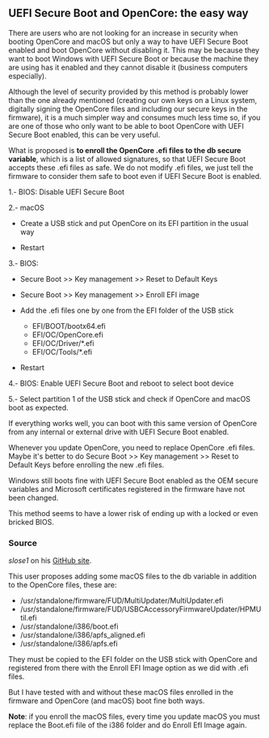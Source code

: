 ## UEFI Secure Boot and OpenCore: the easy way

There are users who are not looking for an increase in security when booting OpenCore and macOS but only a way to have UEFI Secure Boot enabled and boot OpenCore without disabling it. This may be because they want to boot Windows with UEFI Secure Boot or because the machine they are using has it enabled and they cannot disable it (business computers especially). 

Although the level of security provided by this method is probably lower than the one already mentioned (creating our own keys on a Linux system, digitally signing the OpenCore files and including our secure keys in the firmware), it is a much simpler way and consumes much less time so, if you are one of those who only want to be able to boot OpenCore with UEFI Secure Boot enabled, this can be very useful. 

What is proposed is **to enroll the OpenCore .efi files to the db secure variable**, which is a list of allowed signatures, so that UEFI Secure Boot accepts these .efi files as safe. We do not modify .efi files, we just tell the firmware to consider them safe to boot even if UEFI Secure Boot is enabled. 

1.- BIOS: Disable UEFI Secure Boot

2.- macOS

- Create a USB stick and put OpenCore on its EFI partition in the usual way

- Restart

3.- BIOS:

- Secure Boot >> Key management >> Reset to Default Keys

- Secure Boot >> Key management >> Enroll EFI image

- Add the .efi files one by one from the EFI folder of the USB stick
	- EFI/BOOT/bootx64.efi
	- EFI/OC/OpenCore.efi
	- EFI/OC/Driver/*.efi
	- EFI/OC/Tools/*.efi
- Restart

4.- BIOS: Enable UEFI Secure Boot and reboot to select boot device
 

5.- Select partition 1 of the USB stick and check if OpenCore and macOS boot as expected.

If everything works well, you can boot with this same version of OpenCore from any internal or external drive with UEFI Secure Boot enabled.

Whenever you update OpenCore, you need to replace OpenCore .efi files. Maybe it's better to do Secure Boot >> Key management >> Reset to Default Keys before enrolling the new .efi files.

Windows still boots fine with UEFI Secure Boot enabled as the OEM secure variables and Microsoft certificates registered in the firmware have not been changed.

This method seems to have a lower risk of ending up with a locked or even bricked BIOS.

### Source

*slose1* on his [GitHub site](https://github.com/slose1/B460M-aorus-elite-Opencore). 

This user proposes adding some macOS files to the db variable in addition to the OpenCore files, these are:

- /usr/standalone/firmware/FUD/MultiUpdater/MultiUpdater.efi
- /usr/standalone/firmware/FUD/USBCAccessoryFirmwareUpdater/HPMUtil.efi
- /usr/standalone/i386/boot.efi
- /usr/standalone/i386/apfs_aligned.efi
- /usr/standalone/i386/apfs.efi

They must be copied to the EFI folder on the USB stick with OpenCore and registered from there with the Enroll EFI Image option as we did with .efi files.

But I have tested with and without these macOS files enrolled in the firmware and OpenCore (and macOS) boot fine both ways.

**Note**: if you enroll the macOS files, every time you update macOS you must replace the Boot.efi file of the i386 folder and do Enroll EfI Image again.

